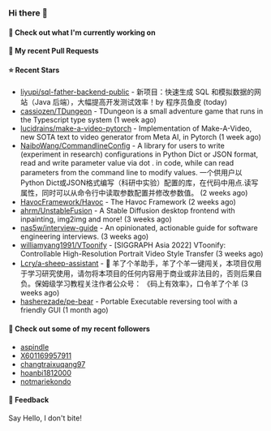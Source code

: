 ### Hi there 👋

#### 👷 Check out what I'm currently working on

#### 🔨 My recent Pull Requests


#### ⭐ Recent Stars

- [liyupi/sql-father-backend-public](https://github.com/liyupi/sql-father-backend-public) - 新项目：快速生成 SQL 和模拟数据的网站（Java 后端），大幅提高开发测试效率！by 程序员鱼皮 (today)
- [cassiozen/TDungeon](https://github.com/cassiozen/TDungeon) - TDungeon is a small adventure game that runs in the Typescript type system (1 week ago)
- [lucidrains/make-a-video-pytorch](https://github.com/lucidrains/make-a-video-pytorch) - Implementation of Make-A-Video, new SOTA text to video generator from Meta AI, in Pytorch (1 week ago)
- [NaiboWang/CommandlineConfig](https://github.com/NaiboWang/CommandlineConfig) - A library for users to write (experiment in research) configurations in Python Dict or JSON format, read and write parameter value via dot . in code, while can read parameters from the command line to modify values. 一个供用户以Python Dict或JSON格式编写（科研中实验）配置的库，在代码中用点.读写属性，同时可以从命令行中读取参数配置并修改参数值。 (2 weeks ago)
- [HavocFramework/Havoc](https://github.com/HavocFramework/Havoc) - The Havoc Framework (2 weeks ago)
- [ahrm/UnstableFusion](https://github.com/ahrm/UnstableFusion) - A Stable Diffusion desktop frontend with inpainting, img2img and more! (3 weeks ago)
- [nas5w/interview-guide](https://github.com/nas5w/interview-guide) - An opinionated, actionable guide for software engineering interviews. (3 weeks ago)
- [williamyang1991/VToonify](https://github.com/williamyang1991/VToonify) - [SIGGRAPH Asia 2022] VToonify: Controllable High-Resolution Portrait Video Style Transfer (3 weeks ago)
- [Lcry/a-sheep-assistant](https://github.com/Lcry/a-sheep-assistant) - 🐑 羊了个羊助手，羊了个羊一键闯关，本项目仅用于学习研究使用，请勿将本项目的任何内容用于商业或非法目的，否则后果自负。保姆级学习教程关注作者公众号： 《码上有效率》，口令羊了个羊 (3 weeks ago)
- [hasherezade/pe-bear](https://github.com/hasherezade/pe-bear) - Portable Executable reversing tool with a friendly GUI  (1 month ago)

#### 👯 Check out some of my recent followers

- [aspindle](https://github.com/aspindle)
- [X601169957911](https://github.com/X601169957911)
- [changtraixuqang97](https://github.com/changtraixuqang97)
- [hoanbi1812000](https://github.com/hoanbi1812000)
- [notmariekondo](https://github.com/notmariekondo)

#### 💬 Feedback

Say Hello, I don't bite!